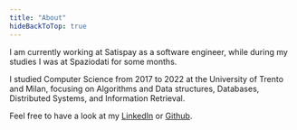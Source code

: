 ```yaml
---
title: "About"
hideBackToTop: true
---
```


I am currently working at Satispay as a software engineer, 
while during my studies I was at Spaziodati for some months.

I studied Computer Science from 2017 to 2022 at the University 
of Trento and Milan, focusing on Algorithms and Data structures, 
Databases, Distributed Systems, and Information Retrieval.

Feel free to have a look at my 
[LinkedIn](https://www.linkedin.com/in/tomaselli-/) 
or [Github](https://github.com/tomfran).